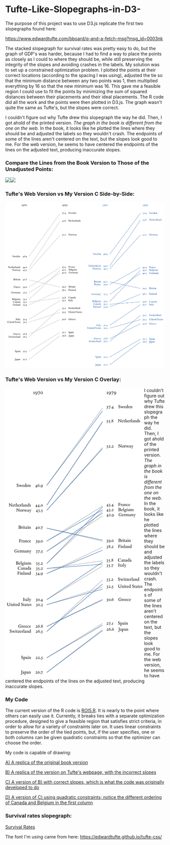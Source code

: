 # Tufte-Like-Slopegraphs-in-D3-

The purpose of this project was to use D3.js replicate the first two slopegraphs found here:

https://www.edwardtufte.com/bboard/q-and-a-fetch-msg?msg_id=0003nk

The stacked slopegraph for survival rates was pretty easy to do, but the graph of GDP's was harder, because I had to find a way to place the points as closely as I could to where they should be, while still preserving the integrity of the slopes and avoiding crashes in the labels. My solution was to set up a constrained optimization problem. I plotted the points at their correct locations (according to the spacing I was using), adjusted the tie so that the minimum distance between any two points was 1, then multiplied everything by 16 so that the new minimum was 16. This gave me a feasible region I could use to fit the points by minimizing the sum of squared distances between their placements and their ideal placements. The R code did all the work and the points were then plotted in D3.js. The graph wasn't quite the same as Tufte's, but the slopes were correct.

I couldn't figure out why Tufte drew this slopegraph the way he did. Then, I got ahold of the printed version. <i>The graph in the book is different from the one on the web</i>. In the book, it looks like he plotted the lines where they should be and adjusted the labels so they wouldn't crash. The endpoints of some of the lines aren't centered on the text, but the slopes look good to me. For the web version, he seems to have centered the endpoints of the lines on the adjusted text, producing inaccurate slopes.

### Compare the Lines from the Book Version to Those of the Unadjusted Points:
<img src="https://zrvc.github.io/Tufte-Like-Slopegraphs-in-D3-/TufteBookVersion2.jpg"><img src="https://zrvc.github.io/Tufte-Like-Slopegraphs-in-D3-/TufteCrash2.png">

### Tufte's Web Version vs My Version C Side-by-Side:

![alt text](https://github.com/ZRVc/Tufte-Like-Slopegraphs-in-D3-/blob/master/TuftesVsMineSideBySide.png "Side-by-side")

### Tufte's Web Version vs My Version C Overlay:
<img align="left" src="https://github.com/ZRVc/Tufte-Like-Slopegraphs-in-D3-/blob/master/TuftesVsMineOverlay.png">I couldn't figure out why Tufte drew this slopegraph the way he did. Then, I got ahold of the printed version. <i>The graph in the book is different from the one on the web</i>. In the book, it looks like he plotted the lines where they should be and adjusted the labels so they wouldn't crash. The endpoints of some of the lines aren't centered on the text, but the slopes look good to me. For the web version, he seems to have centered the endpoints of the lines on the adjusted text, producing inaccurate slopes.

### My Code

The current version of the R code is [ROI5.R](https://github.com/ZRVc/Tufte-Like-Slopegraphs-in-D3-/blob/master/ROI5.R).  It is nearly to the point where others can easily use it.  Currently, it breaks ties with a separate optimization procedure, designed to give a feasible region that satisfies strict criteria, in order to allow for a variety of constraints later on.  It uses linear constraints to preserve the order of the tied points, but, if the user specifies, one or both columns can be given quadratic constraints so that the optimizer can choose the order.

My code is capable of drawing:

[A) A replica of the original book version](https://zrvc.github.io/Tufte-Like-Slopegraphs-in-D3-/TufteCorrect.html)

[B) A replica of the version on Tufte's webpage, with the incorrect slopes](https://zrvc.github.io/Tufte-Like-Slopegraphs-in-D3-/TufteIncorrect.html)

[C) A version of B) with correct slopes, which is what the code was originally developed to do](https://zrvc.github.io/Tufte-Like-Slopegraphs-in-D3-/TufteNewCorrect.html)

[D) A version of C) using quadratic constraints; notice the different ordering of Canada and Belgium in the first column](https://zrvc.github.io/Tufte-Like-Slopegraphs-in-D3-/TufteQuadratic124.html)

### Survival rates slopegraph:

[Survival Rates](https://zrvc.github.io/Tufte-Like-Slopegraphs-in-D3-/TufteGillSansStyle.html)

The font I'm using came from here:
https://edwardtufte.github.io/tufte-css/

